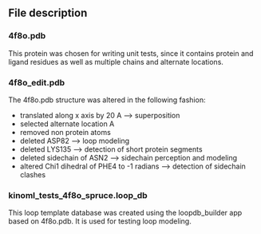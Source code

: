 ## File description

### 4f8o.pdb

This protein was chosen for writing unit tests, since it contains protein and ligand residues as 
well as multiple chains and alternate locations.

### 4f8o_edit.pdb

The 4f8o.pdb structure was altered in the following fashion:
 - translated along x axis by 20 A --> superposition
 - selected alternate location A 
 - removed non protein atoms
 - deleted ASP82 --> loop modeling
 - deleted LYS135 --> detection of short protein segments
 - deleted sidechain of ASN2 --> sidechain perception and modeling
 - altered Chi1 dihedral of PHE4 to -1 radians --> detection of sidechain clashes

### kinoml_tests_4f8o_spruce.loop_db

This loop template database was created using the loopdb_builder app based on 4f8o.pdb. It is used 
for testing loop modeling.
